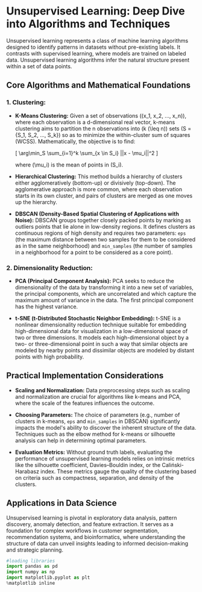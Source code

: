 # Unsupervised Learning: Deep Dive into Algorithms and Techniques

Unsupervised learning represents a class of machine learning algorithms designed to identify patterns in datasets without pre-existing labels. It contrasts with supervised learning, where models are trained on labeled data. Unsupervised learning algorithms infer the natural structure present within a set of data points.

## Core Algorithms and Mathematical Foundations

### 1. Clustering:

- **K-Means Clustering:** Given a set of observations \((x_1, x_2, ..., x_n)\), where each observation is a d-dimensional real vector, k-means clustering aims to partition the n observations into \(k (\leq n)\) sets \(S = \{S_1, S_2, ..., S_k\}\) so as to minimize the within-cluster sum of squares (WCSS). Mathematically, the objective is to find:
  
  \[
  \arg\min_S \sum_{i=1}^k \sum_{x \in S_i} ||x - \mu_i||^2
  \]
  
  where \(\mu_i\) is the mean of points in \(S_i\).

- **Hierarchical Clustering:** This method builds a hierarchy of clusters either agglomeratively (bottom-up) or divisively (top-down). The agglomerative approach is more common, where each observation starts in its own cluster, and pairs of clusters are merged as one moves up the hierarchy.

- **DBSCAN (Density-Based Spatial Clustering of Applications with Noise):** DBSCAN groups together closely packed points by marking as outliers points that lie alone in low-density regions. It defines clusters as continuous regions of high density and requires two parameters: `eps` (the maximum distance between two samples for them to be considered as in the same neighborhood) and `min_samples` (the number of samples in a neighborhood for a point to be considered as a core point).

### 2. Dimensionality Reduction:

- **PCA (Principal Component Analysis):** PCA seeks to reduce the dimensionality of the data by transforming it into a new set of variables, the principal components, which are uncorrelated and which capture the maximum amount of variance in the data. The first principal component has the highest variance.

- **t-SNE (t-Distributed Stochastic Neighbor Embedding):** t-SNE is a nonlinear dimensionality reduction technique suitable for embedding high-dimensional data for visualization in a low-dimensional space of two or three dimensions. It models each high-dimensional object by a two- or three-dimensional point in such a way that similar objects are modeled by nearby points and dissimilar objects are modeled by distant points with high probability.

## Practical Implementation Considerations

- **Scaling and Normalization:** Data preprocessing steps such as scaling and normalization are crucial for algorithms like k-means and PCA, where the scale of the features influences the outcome.

- **Choosing Parameters:** The choice of parameters (e.g., number of clusters in k-means, `eps` and `min_samples` in DBSCAN) significantly impacts the model's ability to discover the inherent structure of the data. Techniques such as the elbow method for k-means or silhouette analysis can help in determining optimal parameters.

- **Evaluation Metrics:** Without ground truth labels, evaluating the performance of unsupervised learning models relies on intrinsic metrics like the silhouette coefficient, Davies–Bouldin index, or the Caliński-Harabasz index. These metrics gauge the quality of the clustering based on criteria such as compactness, separation, and density of the clusters.

## Applications in Data Science

Unsupervised learning is pivotal in exploratory data analysis, pattern discovery, anomaly detection, and feature extraction. It serves as a foundation for complex workflows in customer segmentation, recommendation systems, and bioinformatics, where understanding the structure of data can unveil insights leading to informed decision-making and strategic planning.

```python
#loading libraries
import pandas as pd
import numpy as np
import matplotlib.pyplot as plt
%matplotlib inline
```
